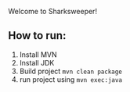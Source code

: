 Welcome to Sharksweeper! 

## How to run: 
1. Install MVN
2. Install JDK
3. Build project `mvn clean package`
4. run project using `mvn exec:java`
